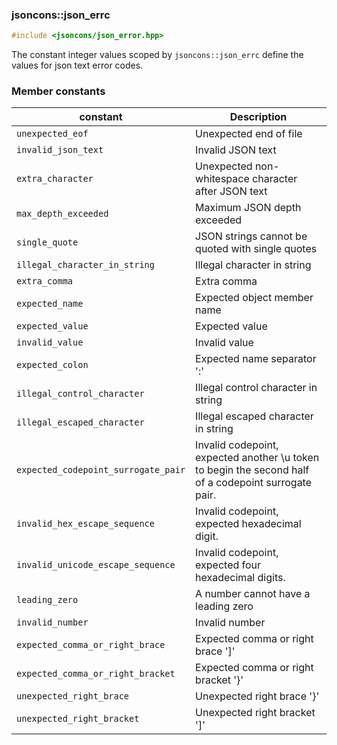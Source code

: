 ### jsoncons::json_errc

```c++
#include <jsoncons/json_error.hpp>
```

The constant integer values scoped by `jsoncons::json_errc` define the values for json text error codes.

### Member constants

constant                            |Description
------------------------------------|------------------------------
`unexpected_eof`                    |Unexpected end of file
`invalid_json_text`                    |Invalid JSON text
`extra_character`          |Unexpected non-whitespace character after JSON text
`max_depth_exceeded`         |Maximum JSON depth exceeded
`single_quote`        |JSON strings cannot be quoted with single quotes
`illegal_character_in_string`        |Illegal character in string
`extra_comma`        |Extra comma      
`expected_name`                     |Expected object member name
`expected_value`                    |Expected value                     
`invalid_value`                    |Invalid value                     
`expected_colon`           |Expected name separator ':'       
`illegal_control_character`         |Illegal control character in string
`illegal_escaped_character`         |Illegal escaped character in string
`expected_codepoint_surrogate_pair`  |Invalid codepoint, expected another \\u token to begin the second half of a codepoint surrogate pair.
`invalid_hex_escape_sequence`       |Invalid codepoint, expected hexadecimal digit.
`invalid_unicode_escape_sequence`   |Invalid codepoint, expected four hexadecimal digits.
`leading_zero`                    |A number cannot have a leading zero
`invalid_number`                    |Invalid number
`expected_comma_or_right_brace`           |Expected comma or right brace ']'        
`expected_comma_or_right_bracket`          |Expected comma or right bracket '}'       
`unexpected_right_brace`          |Unexpected right brace '}'       
`unexpected_right_bracket`           |Unexpected right bracket ']'        




